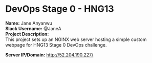 # DevOps Stage 0 - HNG13

**Name:** Jane Anyanwu  
**Slack Username:** @JaneA  
**Project Description:**  
This project sets up an NGINX web server hosting a simple custom webpage for HNG13 Stage 0 DevOps challenge.  

**Server IP/Domain:** http://52.204.190.227/
